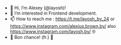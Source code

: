 - 👋 Hi, I’m Alexey (@layosh)!
- 👀 I’m interested in Frontend development.
- 📫 How to reach me : https://t.me/layosh_by_24 or https://www.instagram.com/alexius.brown.by/  also https://www.instagram.com/layosh.by/ 🤓 
- 🤗 Bon chance! (fr.) 👋

<!---
layosh/layosh is a ✨ special ✨ repository because its `README.md` (this file) appears on your GitHub profile.
You can click the Preview link to take a look at your changes.
--->
